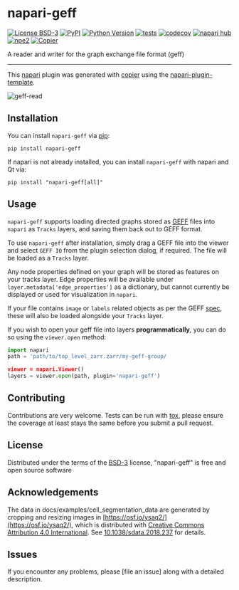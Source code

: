 # napari-geff

[![License BSD-3](https://img.shields.io/pypi/l/napari-geff.svg?color=green)](https://github.com/live-image-tracking-tools/napari-geff/raw/main/LICENSE)
[![PyPI](https://img.shields.io/pypi/v/napari-geff.svg?color=green)](https://pypi.org/project/napari-geff)
[![Python Version](https://img.shields.io/pypi/pyversions/napari-geff.svg?color=green)](https://python.org)
[![tests](https://github.com/live-image-tracking-tools/napari-geff/workflows/tests/badge.svg)](https://github.com/live-image-tracking-tools/napari-geff/actions)
[![codecov](https://codecov.io/gh/live-image-tracking-tools/napari-geff/branch/main/graph/badge.svg)](https://codecov.io/gh/live-image-tracking-tools/napari-geff)
[![napari hub](https://img.shields.io/endpoint?url=https://api.napari-hub.org/shields/napari-geff)](https://napari-hub.org/plugins/napari-geff)
[![npe2](https://img.shields.io/badge/plugin-npe2-blue?link=https://napari.org/stable/plugins/index.html)](https://napari.org/stable/plugins/index.html)
[![Copier](https://img.shields.io/endpoint?url=https://raw.githubusercontent.com/copier-org/copier/master/img/badge/badge-grayscale-inverted-border-purple.json)](https://github.com/copier-org/copier)

A reader and writer for the graph exchange file format (geff)

----------------------------------

This [napari] plugin was generated with [copier] using the [napari-plugin-template].

<!--
Don't miss the full getting started guide to set up your new package:
https://github.com/napari/napari-plugin-template#getting-started

and review the napari docs for plugin developers:
https://napari.org/stable/plugins/index.html
-->

![geff-read](https://github.com/user-attachments/assets/bd3d510e-a9c8-490a-b499-47093f15105d)


## Installation

You can install `napari-geff` via [pip]:

```
pip install napari-geff
```

If napari is not already installed, you can install `napari-geff` with napari and Qt via:

```
pip install "napari-geff[all]"
```

## Usage

`napari-geff` supports loading directed graphs stored as [GEFF](https://live-image-tracking-tools.github.io/geff/latest/) files into
`napari` as `Tracks` layers, and saving them back out to GEFF format.

To use `napari-geff` after installation, simply drag a GEFF file into the viewer and select `GEFF IO` from the
plugin selection dialog, if required. The file will be loaded as a `Tracks` layer.

Any node properties defined on your graph will be stored as features on your tracks layer. Edge properties
will be available under `layer.metadata['edge_properties']` as a dictionary, but cannot currently be displayed
or used for visualization in `napari`.

If your file contains `image` or `labels` related objects as per the GEFF
[spec](https://live-image-tracking-tools.github.io/geff/v0.4.0/specification/#geff_related_objects),
these will also be loaded alongside your `Tracks` layer.

If you wish to open your geff file into layers **programmatically**, you can do so using the `viewer.open` method:

```python
import napari
path = 'path/to/top_level_zarr.zarr/my-geff-group/

viewer = napari.Viewer()
layers = viewer.open(path, plugin='napari-geff')
```


## Contributing

Contributions are very welcome. Tests can be run with [tox], please ensure
the coverage at least stays the same before you submit a pull request.

## License

Distributed under the terms of the [BSD-3] license,
"napari-geff" is free and open source software

## Acknowledgements

The data in docs/examples/cell\_segmentation\_data are generated by cropping and resizing images in [https://osf.io/ysaq2/](https://osf.io/ysaq2/), which is distributed with [Creative Commons Attribution 4.0 International](https://creativecommons.org/licenses/by/4.0/legalcode). See [10.1038/sdata.2018.237](https://doi.org/10.1038/sdata.2018.237) for details.



## Issues

If you encounter any problems, please [file an issue] along with a detailed description.

[napari]: https://github.com/napari/napari
[copier]: https://copier.readthedocs.io/en/stable/
[@napari]: https://github.com/napari
[MIT]: http://opensource.org/licenses/MIT
[BSD-3]: http://opensource.org/licenses/BSD-3-Clause
[GNU GPL v3.0]: http://www.gnu.org/licenses/gpl-3.0.txt
[GNU LGPL v3.0]: http://www.gnu.org/licenses/lgpl-3.0.txt
[Apache Software License 2.0]: http://www.apache.org/licenses/LICENSE-2.0
[Mozilla Public License 2.0]: https://www.mozilla.org/media/MPL/2.0/index.txt
[napari-plugin-template]: https://github.com/napari/napari-plugin-template

[napari]: https://github.com/napari/napari
[tox]: https://tox.readthedocs.io/en/latest/
[pip]: https://pypi.org/project/pip/
[PyPI]: https://pypi.org/
